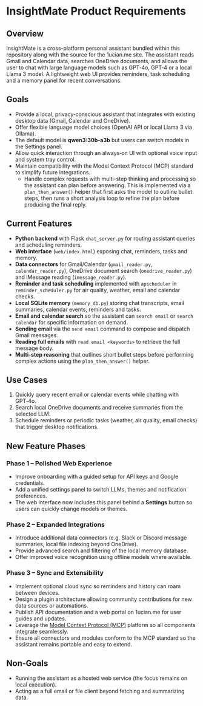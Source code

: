 # InsightMate Product Requirements

## Overview
InsightMate is a cross-platform personal assistant bundled within this repository along with the source for the 1ucian.me site. The assistant reads Gmail and Calendar data, searches OneDrive documents, and allows the user to chat with large language models such as GPT‑4o, GPT‑4 or a local Llama 3 model. A lightweight web UI provides reminders, task scheduling and a memory panel for recent conversations.

## Goals
- Provide a local, privacy‑conscious assistant that integrates with existing desktop data (Gmail, Calendar and OneDrive).
- Offer flexible language model choices (OpenAI API or local Llama 3 via Ollama).
- The default model is **qwen3:30b-a3b** but users can switch models in the Settings panel.
- Allow quick interaction through an always‑on UI with optional voice input and system tray control.
- Maintain compatibility with the Model Context Protocol (MCP) standard to simplify future integrations.
  - Handle complex requests with multi-step thinking and processing so the assistant can plan before answering.
    This is implemented via a `plan_then_answer()` helper that first asks the model to outline
    bullet steps, then runs a short analysis loop to refine the plan before producing the final reply.

## Current Features
- **Python backend** with Flask `chat_server.py` for routing assistant queries and scheduling reminders.
- **Web interface** (`web/index.html`) exposing chat, reminders, tasks and memory.
- **Data connectors** for Gmail/Calendar (`gmail_reader.py`, `calendar_reader.py`), OneDrive document search (`onedrive_reader.py`) and iMessage reading (`imessage_reader.py`).
- **Reminder and task scheduling** implemented with `apscheduler` in `reminder_scheduler.py` for air quality, weather, email and calendar checks.
- **Local SQLite memory** (`memory_db.py`) storing chat transcripts, email summaries, calendar events, reminders and tasks.
- **Email and calendar search** so the assistant can `search email` or `search calendar` for specific information on demand.
- **Sending email** via the `send email` command to compose and dispatch Gmail messages.
- **Reading full emails** with `read email <keywords>` to retrieve the full message body.
- **Multi-step reasoning** that outlines short bullet steps before performing complex actions using the `plan_then_answer()` helper.

## Use Cases
1. Quickly query recent email or calendar events while chatting with GPT‑4o.
2. Search local OneDrive documents and receive summaries from the selected LLM.
3. Schedule reminders or periodic tasks (weather, air quality, email checks) that trigger desktop notifications.

## New Feature Phases
### Phase 1 – Polished Web Experience
- Improve onboarding with a guided setup for API keys and Google credentials.
- Add a unified settings panel to switch LLMs, themes and notification preferences.
- The web interface now includes this panel behind a **Settings** button so users can quickly change models or themes.

### Phase 2 – Expanded Integrations
- Introduce additional data connectors (e.g. Slack or Discord message summaries, local file indexing beyond OneDrive).
- Provide advanced search and filtering of the local memory database.
- Offer improved voice recognition using offline models where available.

### Phase 3 – Sync and Extensibility
- Implement optional cloud sync so reminders and history can roam between devices.
- Design a plugin architecture allowing community contributions for new data sources or automations.
- Publish API documentation and a web portal on 1ucian.me for user guides and updates.
- Leverage the [Model Context Protocol (MCP)](https://modelcontextprotocol.io/introduction) platform so all components integrate seamlessly.
- Ensure all connectors and modules conform to the MCP standard so the assistant remains portable and easy to extend.

## Non‑Goals
- Running the assistant as a hosted web service (the focus remains on local execution).
- Acting as a full email or file client beyond fetching and summarizing data.

